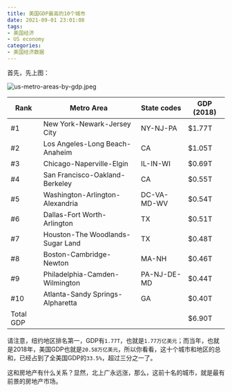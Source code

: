 ```yaml
---
title: 美国GDP最高的10个城市
date: 2021-09-01 23:01:08
tags: 
- 美国经济
- US economy
categories:
- 美国经济数据
---
```


首先，先上图：

![us-metro-areas-by-gdp.jpeg](https://i.loli.net/2021/09/12/LNzqjgVawFpQx1J.jpg)

| Rank	| Metro Area   |State codes |	GDP (2018) | 
| ---- |---- |----  | ----      |
|#1	| New York-Newark-Jersey City	|NY-NJ-PA |	$1.77T
|#2	|Los Angeles-Long Beach-Anaheim	|CA	|$1.05T
|#3	|Chicago-Naperville-Elgin	|IL-IN-WI	|$0.69T
|#4	|San Francisco-Oakland-Berkeley	|CA	|$0.55T
|#5	|Washington-Arlington-Alexandria	|DC-VA-MD-WV|	$0.54T
|#6	|Dallas-Fort Worth-Arlington|	TX|	$0.51T
|#7	|Houston-The Woodlands-Sugar Land	|TX|	$0.48T
|#8	|Boston-Cambridge-Newton	|MA-NH	|$0.46T
|#9	|Philadelphia-Camden-Wilmington 	|PA-NJ-DE-MD|	$0.44T
|#10|	Atlanta-Sandy Springs-Alpharetta	|GA|	$0.40T
|Total GDP	| |	|	$6.90T

请注意，纽约地区排名第一，GDP有`1.77T`，也就是`1.77万亿美元`；而当年，也就是2018年，美国GDP也就是`20.58万亿美元`，所以你看看，这十个城市和地区的总和，已经占到了全美国GDP的`33.5%`，超过三分之一了。

这和房地产有什么关系？显然，北上广永远涨，那么，这前十名的城市，就是最有前景的房地产市场。